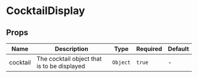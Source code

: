 # CocktailDisplay

## Props

<!-- @vuese:CocktailDisplay:props:start -->

| Name     | Description                                 | Type     | Required | Default |
| -------- | ------------------------------------------- | -------- | -------- | ------- |
| cocktail | The cocktail object that is to be displayed | `Object` | `true`   | -       |

<!-- @vuese:CocktailDisplay:props:end -->
